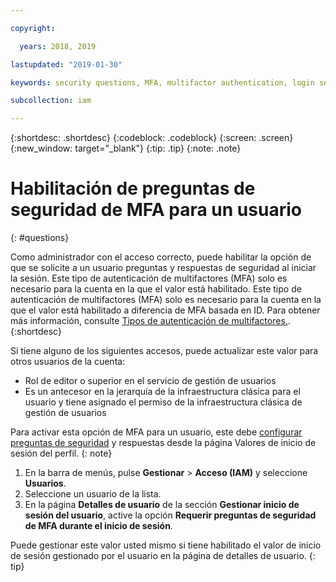 ```yaml
---

copyright:

  years: 2018, 2019

lastupdated: "2019-01-30"

keywords: security questions, MFA, multifactor authentication, login security

subcollection: iam

---
```


{:shortdesc: .shortdesc}
{:codeblock: .codeblock}
{:screen: .screen}
{:new_window: target="_blank"}
{:tip: .tip}
{:note: .note}

# Habilitación de preguntas de seguridad de MFA para un usuario
{: #questions}

Como administrador con el acceso correcto, puede habilitar la opción de que se solicite a un usuario preguntas y respuestas de seguridad al iniciar la sesión. Este tipo de autenticación de multifactores (MFA) solo es necesario para la cuenta en la que el valor está habilitado. Este tipo de autenticación de multifactores (MFA) solo es necesario para la cuenta en la que el valor está habilitado a diferencia de MFA basada en ID. Para obtener más información, consulte [Tipos de autenticación de multifactores.](/docs/iam?topic=iam-types#types).
{:shortdesc}

Si tiene alguno de los siguientes accesos, puede actualizar este valor para otros usuarios de la cuenta:

* Rol de editor o superior en el servicio de gestión de usuarios
* Es un antecesor en la jerarquía de la infraestructura clásica para el usuario y tiene asignado el permiso de la infraestructura clásica de gestión de usuarios


Para activar esta opción de MFA para un usuario, este debe [configurar preguntas de seguridad](/docs/account?topic=account-security-questions#security-questions) y respuestas desde la página Valores de inicio de sesión del perfil.
{: note}

1. En la barra de menús, pulse **Gestionar** &gt; **Acceso (IAM)** y seleccione **Usuarios**.
2. Seleccione un usuario de la lista.
3. En la página **Detalles de usuario** de la sección **Gestionar inicio de sesión del usuario**, active la opción **Requerir preguntas de seguridad de MFA durante el inicio de sesión**.

Puede gestionar este valor usted mismo si tiene habilitado el valor de inicio de sesión gestionado por el usuario en la página de detalles de usuario.
{: tip}
